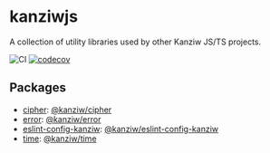 # kanziwjs

A collection of utility libraries used by other Kanziw JS/TS projects.

![CI](https://github.com/kanziw/kanziwjs/actions/workflows/ci.yml/badge.svg) [![codecov](https://codecov.io/gh/kanziw/kanziwjs/branch/main/graph/badge.svg?token=EJ3FCXGP4F)](https://codecov.io/gh/kanziw/kanziwjs)


## Packages
- [cipher](./packages/cipher): [@kanziw/cipher](https://www.npmjs.com/package/@kanziw/cipher)
- [error](./packages/error): [@kanziw/error](https://www.npmjs.com/package/@kanziw/error)
- [eslint-config-kanziw](./packages/eslint-config-kanziw): [@kanziw/eslint-config-kanziw](https://www.npmjs.com/package/eslint-config-kanziw)
- [time](./packages/time): [@kanziw/time](https://www.npmjs.com/package/@kanziw/time)

